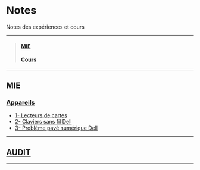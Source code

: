 # Notes
Notes des expériences et cours
_____
>#### [MIE]()
>#### [Cours]()
_____
## **MIE**
### **[Appareils](https://github.com/Bilal-Aldimashq/Notes/blob/main/MIE/Appareils.md#appareils)**
  - [1- Lecteurs de cartes](https://github.com/Bilal-Aldimashq/Notes/blob/main/MIE/Appareils.md#appareils)
  - [2- Claviers sans fil Dell](https://github.com/Bilal-Aldimashq/Notes/edit/main/MIE/Appareils.md#2--claviers-sans-fil-dell-1)
  - [3- Problème pavé numérique Dell](https://github.com/Bilal-Aldimashq/Notes/edit/main/MIE/Appareils.md#3--probl%C3%A8me-pav%C3%A9-num%C3%A9rique-dell-1)
____
## [AUDIT](https://github.com/Bilal-Aldimashq/Notes/blob/main/MIE/Audit.md#audit-de-postes)
____
